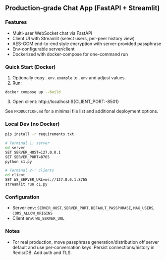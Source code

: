 ## Production-grade Chat App (FastAPI + Streamlit)

### Features
- Multi-user WebSocket chat via FastAPI
- Client UI with Streamlit (select users, per-peer history view)
- AES-GCM end-to-end style encryption with server-provided passphrase
- Env-configurable server/client
- Dockerized with docker-compose for one-command run

### Quick Start (Docker)
1. Optionally copy `.env.example` to `.env` and adjust values.
2. Run:
```bash
docker compose up --build
```
3. Open client: http://localhost:${CLIENT_PORT:-8501}

See `PRODUCTION.md` for a minimal file list and additional deployment options.

### Local Dev (no Docker)
```bash
pip install -r requirements.txt

# Terminal 1: server
cd server
SET SERVER_HOST=127.0.0.1
SET SERVER_PORT=8765
python s1.py

# Terminal 2+: clients
cd client
SET WS_SERVER_URL=ws://127.0.0.1:8765
streamlit run c1.py
```

### Configuration
- Server env: `SERVER_HOST`, `SERVER_PORT`, `DEFAULT_PASSPHRASE`, `MAX_USERS`, `CORS_ALLOW_ORIGINS`
- Client env: `WS_SERVER_URL`

### Notes
- For real production, move passphrase generation/distribution off server default and use per-conversation keys. Persist connections/history in Redis/DB. Add auth and TLS.


